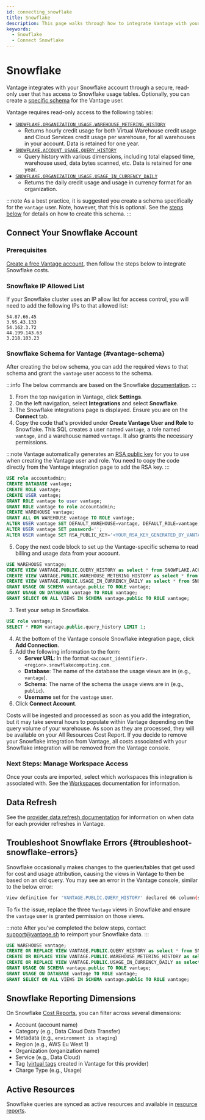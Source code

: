 ```yaml
---
id: connecting_snowflake
title: Snowflake
description: This page walks through how to integrate Vantage with your Snowflake account.
keywords:
  - Snowflake
  - Connect Snowflake
---
```


# Snowflake

Vantage integrates with your Snowflake account through a secure, read-only user that has access to Snowflake usage tables. Optionally, you can create a [specific schema](/connecting_snowflake#vantage-schema) for the Vantage user.

Vantage requires read-only access to the following tables:

- [`SNOWFLAKE.ORGANIZATION_USAGE.WAREHOUSE_METERING_HISTORY`](https://docs.snowflake.com/en/sql-reference/functions/warehouse_metering_history.html)
  - Returns hourly credit usage for both Virtual Warehouse credit usage and Cloud Services credit usage per warehouse, for all warehouses in your account. Data is retained for one year.
- [`SNOWFLAKE.ACCOUNT_USAGE.QUERY_HISTORY`](https://docs.snowflake.com/en/sql-reference/account-usage/query_history.html)
  - Query history with various dimensions, including total elapsed time, warehouse used, data bytes scanned, etc. Data is retained for one year.
- [`SNOWFLAKE.ORGANIZATION_USAGE.USAGE_IN_CURRENCY_DAILY`](https://docs.snowflake.com/en/sql-reference/organization-usage/usage_in_currency_daily.html)
  - Returns the daily credit usage and usage in currency format for an organization.

:::note
As a best practice, it is suggested you create a schema specifically for the `vantage` user. Note, however, that this is optional. See the [steps below](/connecting_snowflake#vantage-schema) for details on how to create this schema.
:::

## Connect Your Snowflake Account

### Prerequisites

[Create a free Vantage account](https://console.vantage.sh/signup), then follow the steps below to integrate Snowflake costs.

### Snowflake IP Allowed List

If your Snowflake cluster uses an IP allow list for access control, you will need to add the following IPs to that allowed list:

```
54.87.66.45
3.95.43.133
54.162.3.72
44.199.143.63
3.218.103.23
```

### Snowflake Schema for Vantage {#vantage-schema}

After creating the below schema, you can add the required views to that schema and grant the `vantage` user access to the schema.

:::info
The below commands are based on the Snowflake [documentation](https://community.snowflake.com/s/article/Solution-Grant-access-to-specific-views-in-SNOWFLAKE-ACCOUNT-USAGE-to-custom-roles).
:::

1. From the top navigation in Vantage, click **Settings**.
2. On the left navigation, select **Integrations** and select **Snowflake**.
3. The Snowflake integrations page is displayed. Ensure you are on the **Connect** tab.
4. Copy the code that's provided under **Create Vantage User and Role** to Snowflake. This SQL creates a user named `vantage`, a role named `vantage`, and a warehouse named `vantage`. It also grants the necessary permissions. 
   
  :::note
  Vantage automatically generates an [RSA public key](https://docs.snowflake.com/en/user-guide/key-pair-auth) for you to use when creating the Vantage user and role. You need to copy the code directly from the Vantage integration page to add the RSA key. 
  :::

  ```sql title="Sample of code. Copy directly from Vantage console to get RSA key."
  USE role accountadmin;
  CREATE DATABASE vantage;
  CREATE ROLE vantage;
  CREATE USER vantage;
  GRANT ROLE vantage to user vantage;
  GRANT ROLE vantage to role accountadmin;
  CREATE WAREHOUSE vantage;
  GRANT ALL ON WAREHOUSE vantage TO ROLE vantage;
  ALTER USER vantage SET DEFAULT_WAREHOUSE=vantage, DEFAULT_ROLE=vantage;
  ALTER USER vantage SET password='';
  ALTER USER vantage SET RSA_PUBLIC_KEY='<YOUR_RSA_KEY_GENERATED_BY_VANTAGE>';
  ```

5. Copy the next code block to set up the Vantage-specific schema to read billing and usage data from your account.

  ```sql
  USE WAREHOUSE vantage;
  CREATE VIEW VANTAGE.PUBLIC.QUERY_HISTORY as select * from SNOWFLAKE.ACCOUNT_USAGE.QUERY_HISTORY;
  CREATE VIEW VANTAGE.PUBLIC.WAREHOUSE_METERING_HISTORY as select * from SNOWFLAKE.ORGANIZATION_USAGE.WAREHOUSE_METERING_HISTORY;
  CREATE VIEW VANTAGE.PUBLIC.USAGE_IN_CURRENCY_DAILY as select * from SNOWFLAKE.ORGANIZATION_USAGE.USAGE_IN_CURRENCY_DAILY;
  GRANT USAGE ON SCHEMA vantage.public TO ROLE vantage;
  GRANT USAGE ON DATABASE vantage TO ROLE vantage;
  GRANT SELECT ON ALL VIEWS IN SCHEMA vantage.public TO ROLE vantage;
  ```

3. Test your setup in Snowflake.

  ```sql
  USE role vantage;
  SELECT * FROM vantage.public.query_history LIMIT 1;
  ```

4. At the bottom of the Vantage console Snowflake integration page, click **Add Connection**. 
5. Add the following information to the form:
   - **Server URL**: In the format `<account_identifier>.<region>.snowflakecomputing.com`. 
   - **Database**: The name of the database the usage views are in (e.g., `vantage`).
   - **Schema**: The name of the schema the usage views are in (e.g., `public`).
   - **Username** set for the `vantage` user. 
6. Click **Connect Account**. 

Costs will be ingested and processed as soon as you add the integration, but it may take several hours to populate within Vantage depending on the query volume of your warehouse. As soon as they are processed, they will be available on your All Resources Cost Report. If you decide to remove your Snowflake integration from Vantage, all costs associated with your Snowflake integration will be removed from the Vantage console. 

### Next Steps: Manage Workspace Access

Once your costs are imported, select which workspaces this integration is associated with. See the [Workspaces](/workspaces#integration-workspace) documentation for information.

## Data Refresh

See the [provider data refresh documentation](/provider_data_refresh) for information on when data for each provider refreshes in Vantage.

## Troubleshoot Snowflake Errors {#troubleshoot-snowflake-errors}

Snowflake occasionally makes changes to the queries/tables that get used for cost and usage attribution, causing the views in Vantage to then be based on an old query. You may see an error in the Vantage console, similar to the below error:

```bash
View definition for 'VANTAGE.PUBLIC.QUERY_HISTORY' declared 66 column(s), but view query produces 77 column(s).
```

To fix the issue, replace the three `Vantage` views in Snowflake and ensure the `vantage` user is granted permission on those views. 

:::note
After you've completed the below steps, contact [support@vantage.sh](mailto:support@vantage.sh) to reimport your Snowflake data.
:::

```sql
USE WAREHOUSE vantage;
CREATE OR REPLACE VIEW VANTAGE.PUBLIC.QUERY_HISTORY as select * from SNOWFLAKE.ACCOUNT_USAGE.QUERY_HISTORY;
CREATE OR REPLACE VIEW VANTAGE.PUBLIC.WAREHOUSE_METERING_HISTORY as select * from SNOWFLAKE.ORGANIZATION_USAGE.WAREHOUSE_METERING_HISTORY;
CREATE OR REPLACE VIEW VANTAGE.PUBLIC.USAGE_IN_CURRENCY_DAILY as select * from SNOWFLAKE.ORGANIZATION_USAGE.USAGE_IN_CURRENCY_DAILY;
GRANT USAGE ON SCHEMA vantage.public TO ROLE vantage;
GRANT USAGE ON DATABASE vantage TO ROLE vantage;
GRANT SELECT ON ALL VIEWS IN SCHEMA vantage.public TO ROLE vantage;
```

## Snowflake Reporting Dimensions

On Snowflake [Cost Reports](/cost_reports), you can filter across several dimensions:

- Account (account name)
- Category (e.g., Data Cloud Data Transfer)
- Metadata (e.g., `environment is staging`)
- Region (e.g., AWS Eu West 1)
- Organization (organization name)
- Service (e.g., Data Cloud)
- Tag ([virtual tags](/tagging) created in Vantage for this provider)
- Charge Type (e.g., Usage)

## Active Resources 

Snowflake queries are synced as active resources and available in [resource reports](/active_resources).

